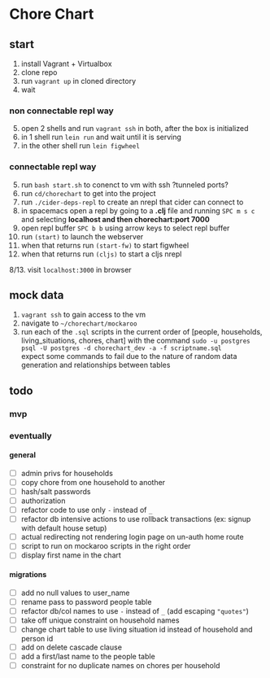 # Chore Chart

## start

1. install Vagrant + Virtualbox 
2. clone repo
3. run `vagrant up` in cloned directory
4. wait

### non connectable repl way  
5. open 2 shells and run `vagrant ssh` in both, after the box is initialized  
6. in 1 shell run `lein run` and wait until it is serving  
7. in the other shell run `lein figwheel`  

### connectable repl way  
5. run `bash start.sh` to conenct to vm with ssh ?tunneled ports?  
6. run `cd/chorechart` to get into the project  
7. run `./cider-deps-repl` to create an nrepl that cider can connect to  
8. in spacemacs open a repl by going to a **.clj** file and running `SPC m s c` and selecting **localhost and  then chorechart:port 7000**  
9. open repl buffer `SPC b b` using arrow keys to select repl buffer  
10. run `(start)` to launch the webserver  
11. when that returns run `(start-fw)` to start figwheel  
12. when that returns run `(cljs)` to start a cljs nrepl  

8/13. visit `localhost:3000` in browser  

## mock data

1. `vagrant ssh` to gain access to the vm  
2. navigate to `~/chorechart/mockaroo`  
3. run each of the `.sql` scripts in the current order of [people, households, living_situations, chores, chart] 
with the command `sudo -u postgres psql -U postgres -d chorechart_dev -a -f scriptname.sql`  
expect some commands to fail due to the nature of random data generation and relationships between tables  

## todo

### mvp
    
### eventually

#### general
 - [ ] admin privs for households
 - [ ] copy chore from one household to another
 - [ ] hash/salt passwords
 - [ ] authorization
 - [ ] refactor code to use only `-` instead of `_`
 - [ ] refactor db intensive actions to use rollback transactions (ex: signup with default house setup)
 - [ ] actual redirecting not rendering login page on un-auth home route
 - [ ] script to run on mockaroo scripts in the right order 
 - [ ] display first name in the chart

#### migrations
 - [ ] add no null values to user_name  
 - [ ] rename pass to password people table
 - [ ] refactor db/col names to use `-` instead of `_` (add escaping `"quotes"`)
 - [ ] take off unique constraint on household names 
 - [ ] change chart table to use living situation id instead of household and person id
 - [ ] add on delete cascade clause
 - [ ] add a first/last name to the people table
 - [ ] constraint for no duplicate names on chores per household
